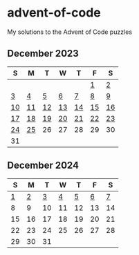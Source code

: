 # advent-of-code
My solutions to the Advent of Code puzzles

## December 2023
| S | M | T | W | T | F | S |
|---|---|---|---|---|---|---|
|   |   |   |   |   | [1](./2023/day1) | [2](./2023/day2) |
| [3](./2023/day3) | [4](./2023/day4) | [5](./2023/day5) | [6](./2023/day6) | [7](./2023/day7) | [8](./2023/day8) | [9](./2023/day9) |
| [10](./2023/day10) | [11](./2023/day11) | [12](./2023/day12) | [13](./2023/day13) | [14](./2023/day14) | [15](./2023/day15) | [16](./2023/day16) |
| [17](./2023/day17) | [18](./2023/day18) | [19](./2023/day19) | [20](./2023/day20) | [21](./2023/day21) | [22](./2023/day22) | [23](./2023/day23) |
| [24](./2023/day24) | [25](./2023/day25) | 26 | 27 | 28 | 29 | 30 |
| 31 |   |   |   |   |   |   |

## December 2024
| S | M | T | W | T | F | S |
|---|---|---|---|---|---|---|
| [1](./2024/day1) | [2](./2024/day2) | [3](./2024/day3) | [4](./2024/day4) | [5](./2024/day5) | [6](./2024/day6) | [7](./2024/day7) |
| 8 | 9 | 10 | 11 | 12 | 13 | 14 |
| 15 | 16 | 17 | 18 | 19 | 20 | 21 |
| 22 | 23 | 24 | 25 | 26 | 27 | 28 |
| 29 | 30 | 31 |   |   |   |   |
